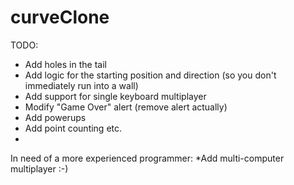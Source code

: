 # curveClone


TODO:

* Add holes in the tail
* Add logic for the starting position and direction (so you don't immediately run into a wall)
* Add support for single keyboard multiplayer
* Modify "Game Over" alert (remove alert actually)
* Add powerups
* Add point counting etc.
* 

In need of a more experienced programmer: *Add multi-computer multiplayer :-)

